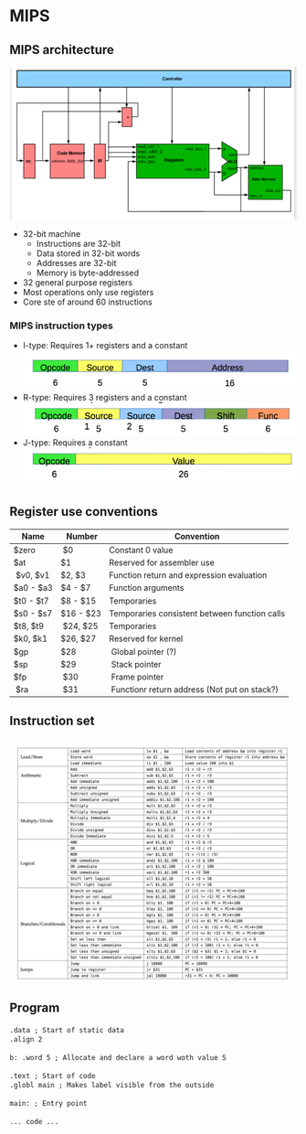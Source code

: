 # MIPS

## MIPS architecture
![MIPS architecture](img/mips.png)

* 32-bit machine
	* Instructions are 32-bit
	* Data stored in 32-bit words
	* Addresses are 32-bit
	* Memory is byte-addressed
* 32 general purpose registers
* Most operations only use registers
* Core ste of around 60 instructions

### MIPS instruction types
* I-type: Requires 1+ registers and a constant
![I-Type instruction](img/i-type.png)
* R-type: Requires 3 registers and a constant
![R-Type instruction](img/r-type.png)
* J-type: Requires a constant
![J-Type instruction](img/j-type.png)

## Register use conventions
| Name | Number | Convention |
| ---- | ------ | ---------- |
| $zero | $0 | Constant 0 value |
| $at | $1 | Reserved for assembler use |
| $v0, $v1 | $2, $3 | Function return and expression evaluation |
| $a0 - $a3 | $4 - $7 | Function arguments |
| $t0 - $t7 | $8 - $15 | Temporaries |
| $s0 - $s7 | $16 - $23 | Temporaries consistent between function calls |
| $t8, $t9 | $24, $25 | Temporaries |
| $k0, $k1 | $26, $27 | Reserved for kernel |
| $gp | $28 | Global pointer (?) |
| $sp | $29 | Stack pointer |
| $fp | $30 | Frame pointer |
| $ra | $31 | Functionr return address (Not put on stack?) |

## Instruction set

![Instruction set](img/mips_isa.png)

## Program
```assembly
.data ; Start of static data
.align 2

b: .word 5 ; Allocate and declare a word woth value 5

.text ; Start of code
.globl main ; Makes label visible from the outside

main: ; Entry point

... code ...
```

